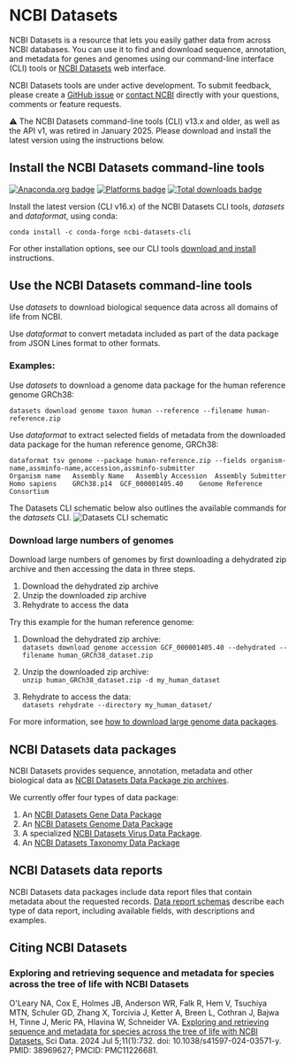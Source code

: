 # NCBI Datasets

NCBI Datasets is a resource that lets you easily gather data from across NCBI databases. You can use it to find and download sequence, annotation, and metadata for genes and genomes using our command-line interface (CLI) tools or [NCBI Datasets](https://www.ncbi.nlm.nih.gov/datasets/) web interface.

NCBI Datasets tools are under active development. To submit feedback, please create a [GitHub issue](https://github.com/ncbi/datasets/issues/new/choose) or [contact NCBI](mailto:info@ncbi.nlm.nih.gov) directly with your questions, comments or feature requests.  

:warning: The NCBI Datasets command-line tools (CLI) v13.x and older, as well as the API v1, was retired in January 2025. Please download and install the latest version using the instructions below.

## Install the NCBI Datasets command-line tools

[![Anaconda.org badge](https://anaconda.org/conda-forge/ncbi-datasets-cli/badges/version.svg)](https://anaconda.org/conda-forge/ncbi-datasets-cli)
[![Platforms badge](https://anaconda.org/conda-forge/ncbi-datasets-cli/badges/platforms.svg)](https://anaconda.org/conda-forge/ncbi-datasets-cli)
[![Total downloads badge](https://anaconda.org/conda-forge/ncbi-datasets-cli/badges/downloads.svg)](https://anaconda.org/conda-forge/ncbi-datasets-cli)

Install the latest version (CLI v16.x) of the NCBI Datasets CLI tools, *datasets* and *dataformat*, using conda:

`conda install -c conda-forge ncbi-datasets-cli`

For other installation options, see our CLI tools [download and install](https://www.ncbi.nlm.nih.gov/datasets/docs/download-and-install/) instructions. 

## Use the NCBI Datasets command-line tools

Use *datasets* to download biological sequence data across all domains of life from NCBI.

Use *dataformat* to convert metadata included as part of the data package from JSON Lines format to other formats.

### Examples:
Use *datasets* to download a genome data package for the human reference genome GRCh38:

`datasets download genome taxon human --reference --filename human-reference.zip`

Use *dataformat* to extract selected fields of metadata from the downloaded data package for the human reference genome, GRCh38:
```
dataformat tsv genome --package human-reference.zip --fields organism-name,assminfo-name,accession,assminfo-submitter
Organism name	Assembly Name	Assembly Accession	Assembly Submitter
Homo sapiens	GRCh38.p14	GCF_000001405.40	Genome Reference Consortium
```

The Datasets CLI schematic below also outlines the available commands for the *datasets* CLI. 
![Datasets CLI schematic](https://www.ncbi.nlm.nih.gov/datasets/docs/v2/datasets_schema_taxonomy.png)

### Download large numbers of genomes

Download large numbers of genomes by first downloading a dehydrated zip archive and then accessing the data in three steps.

1. Download the dehydrated zip archive
1. Unzip the downloaded zip archive
1. Rehydrate to access the data


Try this example for the human reference genome:

1. Download the dehydrated zip archive:  
`datasets download genome accession GCF_000001405.40 --dehydrated --filename human_GRCh38_dataset.zip`

1. Unzip the downloaded zip archive:  
`unzip human_GRCh38_dataset.zip -d my_human_dataset`

1. Rehydrate to access the data:  
`datasets rehydrate --directory my_human_dataset/`

For more information, see [how to download large genome data packages](https://www.ncbi.nlm.nih.gov/datasets/docs/how-tos/genomes/large-download/).

## NCBI Datasets data packages
NCBI Datasets provides sequence, annotation, metadata and other biological data as [NCBI Datasets Data Package zip archives](https://www.ncbi.nlm.nih.gov/datasets/docs/v2/reference-docs/data-packages/).

We currently offer four types of data package: 
1. An [NCBI Datasets Gene Data Package](https://www.ncbi.nlm.nih.gov/datasets/docs/v2/reference-docs/data-packages/gene-package/)
1. An [NCBI Datasets Genome Data Package](https://www.ncbi.nlm.nih.gov/datasets/docs/v2/reference-docs/data-packages/genome/)
1. A specialized [NCBI Datasets Virus Data Package](https://www.ncbi.nlm.nih.gov/datasets/docs/v2/reference-docs/data-packages/virus-genome/).
1. An [NCBI Datasets Taxonomy Data Package](https://www.ncbi.nlm.nih.gov/datasets/docs/v2/reference-docs/data-packages/taxonomy/)

## NCBI Datasets data reports
NCBI Datasets data packages include data report files that contain metadata about the requested records. [Data report schemas](https://www.ncbi.nlm.nih.gov/datasets/docs/reference-docs/data-reports/) describe each type of data report, including available fields, with descriptions and examples.

## Citing NCBI Datasets
### Exploring and retrieving sequence and metadata for species across the tree of life with NCBI Datasets

O'Leary NA, Cox E, Holmes JB, Anderson WR, Falk R, Hem V, Tsuchiya MTN, Schuler GD, Zhang X, Torcivia J, Ketter A, Breen L, Cothran J, Bajwa H, Tinne J, Meric PA, Hlavina W, Schneider VA. [Exploring and retrieving sequence and metadata for species across the tree of life with NCBI Datasets.](https://www.nature.com/articles/s41597-024-03571-y) Sci Data. 2024 Jul 5;11(1):732. doi: 10.1038/s41597-024-03571-y. PMID: 38969627; PMCID: PMC11226681.
